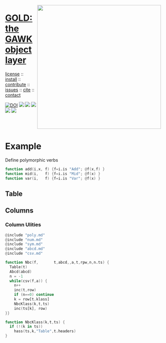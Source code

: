 <a name=top><img align=right width=400 src="https://github.com/timm/gold/blob/master/etc/img/coins.png">
<h1 align=left><a href="/README.md#top">GOLD: the GAWK object layer</a></h1> 
<p align=left> <a
href="https://github.com/timm/gold/blob/master/LICENSE.md#top">license</a> :: <a
href="https://github.com/timm/gold/blob/master/INSTALL.md#top">install</a> :: <a
href="https://github.com/timm/gold/blob/master/CODE_OF_CONDUCT.md#top">contribute</a> :: <a
href="https://github.com/timm/gold/issues">issues</a> :: <a
href="https://github.com/timm/gold/blob/master/CITATION.md#top">cite</a> :: <a
href="https://github.com/timm/gold/blob/master/CONTACT.md#top">contact</a> </p><p align=left> 
<a href="https://doi.org/10.5281/zenodo.3841466"><img 
   src="https://zenodo.org/badge/DOI/10.5281/zenodo.3841466.svg" alt="DOI"></a>
<img src="https://img.shields.io/badge/license-mit-red">   
<img src="https://img.shields.io/badge/language-gawk-orange">    
<img src="https://img.shields.io/badge/purpose-ai,se-blueviolet">
<img src="https://img.shields.io/badge/platform-mac,*nux-informational">
<a href="https://travis-ci.org/github/timm/gold"><img 
src="https://travis-ci.org/timm/gold.svg?branch=master"></a></p><br clear=all>


# Example

Define polymorphic verbs

```awk
function add(i,x, f) {f=i.is "Add"; @f(x,f) }
function mid(i,   f) {f=i.is "Mid"; @f(x) }
function var(i,   f) {f=i.is "Var"; @f(x) }
```

## Table

## Columns
### Column Ulities

```awk
@include "poly.md"
@include "num.md"
@include "sym.md"
@include "abcd.md"
@include "csv.md"

function Nbc(f,       t,abcd,,a,t,rpw,n,n.ts) {
  Table(t)
  Abcd(abcd)
  n = -1
  while(csv(f,a)) {
    n++
    inc(t,row)
    if (n==0) continue
    k = row[t.klass]
    NbcKlass(k,t,ts)
    inc(ts[k], row) 
}}

function NbcKlass(k,t,ts) {
  if (!(k in ts))
    hass(ts,k,"Table",t.headers)
}
```
